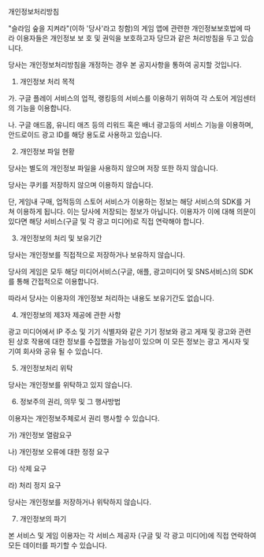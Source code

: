 개인정보처리방침

"슬라임 숲을 지켜라"(이하 '당사'라고 칭함)의 게임 앱에 관련한 개인정보보호법에 따라 이용자들은 개인정보 보 호 및 권익을 보호하고자 당므과 같은 처리방침을 두고 있습니다.

당사는 개인정보처리방침을 개정하는 경우 본 공지사항을 통하여 공지할 것입니다.


1. 개인정보 처리 목적

가. 구글 플레이 서비스의 업적, 랭킹등의 서비스를 이용하기 위하여 각 스토어 게임센터의 기능을 이용합니다.

나. 구글 애드몹, 유니티 애즈 등의 리워드 혹은 배너 광고등의 서비스 기능을 이용하며, 안드로이드 광고 ID를 해당 용도로 사용하고 있습니다.


2. 개인정보 파일 현황

당사는 별도의 개인정보 파일을 사용하지 않으며 저장 또한 하지 않습니다.

당사는 쿠키를 저장하지 않으며 이용하지 않습니다.

단, 게임내 구매, 업적등의 스토어 서비스가 이용하는 정보는 해당 서비스의 SDK를 거쳐 이용하게 됩니다. 이는 당사에 저장되는 정보가 아닙니다. 이용자가 이에 대해 의문이 있다면 해당 서비스(구글 및 각 광고 미디어)로 직접 연락해야 합니다.


3. 개인정보의 처리 및 보유기간

당사는 개인정보를 직접적으로 저장하거나 보유하지 않습니다.

당사의 게임은 모두 해당 미디어서비스(구글, 애플, 광고미디어 및 SNS서비스)의 SDK를 통해 간접적으로 이용합니다.

따라서 당사는 이용자의 개인정보 처리하는 내용도 보유기간도 없습니다.


4. 개인정보의 제3자 제공에 관한 사항

광고 미디어에서 IP 주소 및 기기 식별자와 같은 기기 정보와 광고 게재 및 광고와 관련된 상호 작용에 대한 정보를 수집했을 가능성이 있으며 이 모든 정보는 광고 게시자 및 기여 회사와 공유 될 수 있습니다.


5. 개인정보처리 위탁

당사는 개인정보를 위탁하고 있지 않습니다.


6. 정보주의 권리, 의무 및 그 행사방법

이용자는 개인정보주체로서 권리 행사할 수 있습니다.

가) 개인정보 열람요구

나) 개인정보 오류에 대한 정정 요구

다) 삭제 요구

라) 처리 정지 요구

당사는 개인정보를 저장하거나 위탁하지 않습니다.


7. 개인정보의 파기

본 서비스 및 게임 이용자는 각 서비스 제공자 (구글 및 각 광고 미디어)에 직접 연락하여 모든 데이터를 파기할 수 있습니다.

